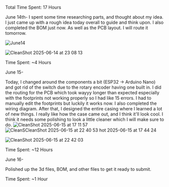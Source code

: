 Total Time Spent: 17 Hours

June 14th-
I spent some time researching parts, and thought about my idea. I just came up with a rough idea today overall to guide and think upon. I also completed the BOM just now. As well as the PCB layout. I will route it tomorrow.

![June14](https://github.com/user-attachments/assets/90c46e42-cd4e-4ce4-a20a-46a0cbb19715)

![CleanShot 2025-06-14 at 23 08 13](https://github.com/user-attachments/assets/2843083c-a598-4e8f-839f-be6540553f37)

Time Spent: ~4 Hours

June 15-

Today, I changed around the components a bit (ESP32 -> Arduino Nano) and got rid of the switch due to the rotary encoder having one built in. I did the routing for the PCB which took wayyy longer than expected especially with the footprints not working properly so I had like 15 errors. I had to manually edit the footprints but luckily it works now. I also completed the wiring diagram. After that, I designed the entire casing where I learned a lot of new things. I really like how the case came out, and I think it'll look cool. I think it needs some polishing to look a little cleaner which I will make sure to do. ![CleanShot 2025-06-15 at 17 11 57](https://github.com/user-attachments/assets/7c7c4b2f-81da-45c3-a09c-8e547b2c4976)
![CleanS![CleanShot 2025-06-15 at 22 40 53](https://github.com/user-attachments/assets/ecce8b8f-1308-4cad-9ebe-20b63bdc63df)
hot 2025-06-15 at 17 44 24](https://github.com/user-attachments/assets/890978d0-dc56-45e4-ab0d-a94e52f04e08)

![CleanShot 2025-06-15 at 22 42 03](https://github.com/user-attachments/assets/d2cb34f2-5f6f-4afa-81dd-ec8380beb35d)

Time Spent: ~12 Hours

June 16-

Polished up the 3d files, BOM, and other files to get it ready to submit.

Time Spent: ~1 Hour

